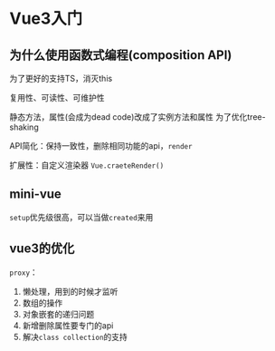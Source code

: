 # Vue3入门

## 为什么使用函数式编程(composition API)

为了更好的支持TS，消灭this

复用性、可读性、可维护性

静态方法，属性(会成为dead code)改成了实例方法和属性 为了优化tree-shaking

API简化：保持一致性，删除相同功能的api，`render`

扩展性：自定义渲染器 `Vue.craeteRender()`

## mini-vue

`setup`优先级很高，可以当做`created`来用

## vue3的优化

`proxy`：

1. 懒处理，用到的时候才监听
2. 数组的操作
3. 对象嵌套的递归问题
4. 新增删除属性要专门的api
5. 解决`class collection`的支持
